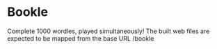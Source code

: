 # Bookle

Complete 1000 wordles, played simultaneously! The built web files are expected to be mapped from the base URL /bookle
